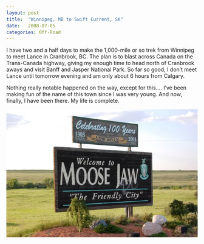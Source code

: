 ```yaml
---
layout: post
title:  "Winnipeg, MB to Swift Current, SK"
date:   2008-07-05
categories: Off-Road
---
```


I have two and a half days to make the 1,000-mile or so trek from Winnipeg to meet Lance in Cranbrook, BC. The plan is to blast across Canada on the Trans-Canada highway, giving my enough time to head north of Cranbrook aways and visit Banff and Jasper National Park. So far so good, I don’t meet Lance until tomorrow evening and am only about 6 hours from Calgary.

Nothing really notable happened on the way, except for this…. I’ve been making fun of the name of this town since I was very young. And now, finally, I have been there. My life is complete. 

![](/assets/img/2008-07-05-cde-16/DSC_0407.jpg)